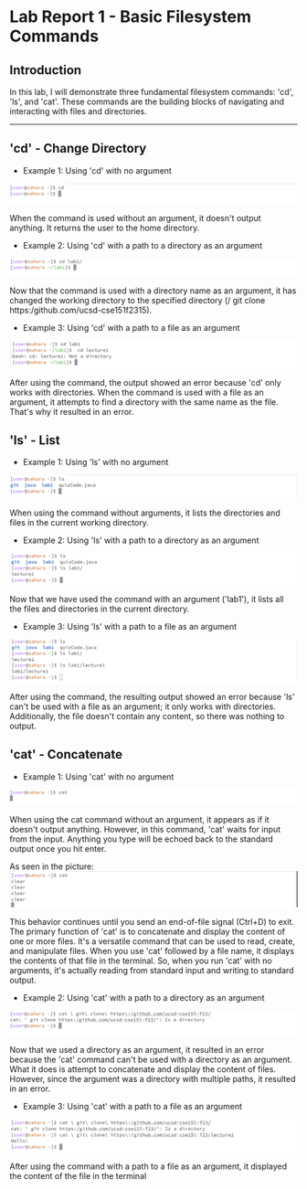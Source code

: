 # Lab Report 1 - Basic Filesystem Commands
## Introduction 

In this lab, I will demonstrate three fundamental filesystem commands: 'cd', 'ls', and 'cat'. These commands are the building blocks of navigating and interacting with files and directories. 

---

## 'cd' - Change Directory 

- Example 1: Using 'cd' with no argument
  
![image](cd1-.png) 

When the command is used without an argument, it doesn't output anything. It returns the user to the home directory. 

- Example 2: Using 'cd' with a path to a directory as an argument

![image](cd2R.png) 

Now that the command is used with a directory name as an argument, it has changed the working directory to the specified directory (/ git clone https:/github.com/ucsd-cse151f2315).

- Example 3: Using 'cd' with a path to a file as an argument

![image](cd2.png) 

After using the command, the output showed an error because 'cd' only works with directories. When the command is used with a file as an argument, it attempts to find a directory with the same name as the file. That's why it resulted in an error.

## 'ls' - List 

- Example 1: Using 'ls' with no argument

![image](ls1R.png)

When using the command without arguments, it lists the directories and files in the current working directory.

- Example 2: Using 'ls' with a path to a directory as an argument

![image](ls2R.png)

Now that we have used the command with an argument ('lab1'), it lists all the files and directories in the current directory.

- Example 3: Using 'ls' with a path to a file as an argument

![image](ls3R.png)

After using the command, the resulting output showed an error because 'ls' can't be used with a file as an argument; it only works with directories. Additionally, the file doesn't contain any content, so there was nothing to output.

## 'cat' - Concatenate

- Example 1: Using 'cat' with no argument

![image](cat1.png)

When using the cat command without an argument, it appears as if it doesn't output anything. However, in this command, 'cat' waits for input from the input. Anything you type will be echoed back to the standard output once you hit enter.

As seen in the picture:
![image](cat1R.png)

This behavior continues until you send an end-of-file signal (Ctrl+D) to exit. The primary function of 'cat' is to concatenate and display the content of one or more files. It's a versatile command that can be used to read, create, and manipulate files. When you use 'cat' followed by a file name, it displays the contents of that file in the terminal. So, when you run 'cat' with no arguments, it's actually reading from standard input and writing to standard output.

- Example 2: Using 'cat' with a path to a directory as an argument

![image](cat2.png)

Now that we used a directory as an argument, it resulted in an error because the 'cat' command can't be used with a directory as an argument. What it does is attempt to concatenate and display the content of files. However, since the argument was a directory with multiple paths, it resulted in an error. 

- Example 3: Using 'cat' with a path to a file as an argument

![image](cat3.png)

After using the command with a path to a file as an argument, it displayed the content of the file in the terminal 
